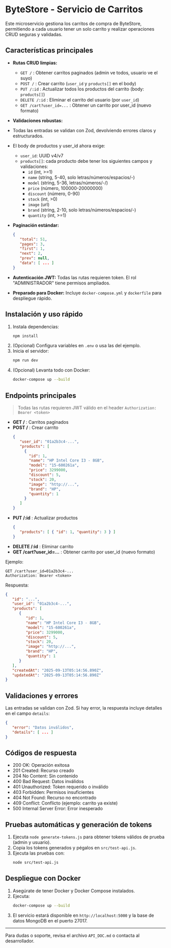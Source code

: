 # ByteStore - Servicio de Carritos

Este microservicio gestiona los carritos de compra de ByteStore, permitiendo a cada usuario tener un solo carrito y realizar operaciones CRUD seguras y validadas.

## Características principales

- **Rutas CRUD limpias:**
   - `GET /` : Obtener carritos paginados (admin ve todos, usuario ve el suyo)
   - `POST /` : Crear carrito (`user_id` y `products[]` en el body)
   - `PUT /:id` : Actualizar todos los productos del carrito (body: `products[]`)
   - `DELETE /:id` : Eliminar el carrito del usuario (por `user_id`)
   - `GET /cart?user_id=...` : Obtener un carrito por user_id (nuevo formato)

- **Validaciones robustas:**
- Todas las entradas se validan con Zod, devolviendo errores claros y estructurados.
- El body de productos y user_id ahora exige:
  - `user_id`: UUID v4/v7
  - `products[]`: cada producto debe tener los siguientes campos y validaciones:
    - `id` (int, >=1)
    - `name` (string, 5-40, solo letras/números/espacios/-)
    - `model` (string, 5-36, letras/números/-/\)
    - `price` (número, 100000-20000000)
    - `discount` (número, 0-90)
    - `stock` (int, >0)
    - `image` (url)
    - `brand` (string, 2-10, solo letras/números/espacios/-)
    - `quantity` (int, >=1)

- **Paginación estándar:**
   ```json
   {
      "total": 51,
      "pages": 3,
      "first": 1,
      "next": 2,
      "prev": null,
      "data": [ ... ]
   }
   ```
- **Autenticación JWT:** Todas las rutas requieren token. El rol "ADMINISTRADOR" tiene permisos ampliados.
- **Preparado para Docker:** Incluye `docker-compose.yml` y `dockerfile` para despliegue rápido.

## Instalación y uso rápido

1. Instala dependencias:
    ```bash
    npm install
    ```
2. (Opcional) Configura variables en `.env` o usa las del ejemplo.
3. Inicia el servidor:
    ```bash
    npm run dev
    ```
4. (Opcional) Levanta todo con Docker:
    ```bash
    docker-compose up --build
    ```

## Endpoints principales

> Todas las rutas requieren JWT válido en el header `Authorization: Bearer <token>`

- **GET /** : Carritos paginados
- **POST /** : Crear carrito
   ```json
   {
      "user_id": "01a2b3c4-...",
      "products": [
        {
          "id": 1,
          "name": "HP Intel Core I3 - 8GB",
          "model": "15-600261a",
          "price": 3299000,
          "discount": 5,
          "stock": 20,
          "image": "http://...",
          "brand": "HP",
          "quantity": 1
        }
      ]
   }
   ```
- **PUT /:id** : Actualizar productos
   ```json
   {
      "products": [ { "id": 1, "quantity": 3 } ]
   }
   ```
- **DELETE /:id** : Eliminar carrito
- **GET /cart?user_id=...** : Obtener carrito por user_id (nuevo formato)

Ejemplo:
```http
GET /cart?user_id=01a2b3c4-...
Authorization: Bearer <token>
```

Respuesta:
```json
{
   "id": "...",
   "user_id": "01a2b3c4-...",
   "products": [
      {
         "id": 1,
         "name": "HP Intel Core I3 - 8GB",
         "model": "15-600261a",
         "price": 3299000,
         "discount": 5,
         "stock": 20,
         "image": "http://...",
         "brand": "HP",
         "quantity": 1
      }
   ],
   "createdAt": "2025-09-13T05:14:56.890Z",
   "updatedAt": "2025-09-13T05:14:56.890Z"
}
```

## Validaciones y errores

Las entradas se validan con Zod. Si hay error, la respuesta incluye detalles en el campo `details`:
```json
{
   "error": "Datos inválidos",
   "details": [ ... ]
}
```

## Códigos de respuesta

- 200 OK: Operación exitosa
- 201 Created: Recurso creado
- 204 No Content: Sin contenido
- 400 Bad Request: Datos inválidos
- 401 Unauthorized: Token requerido o inválido
- 403 Forbidden: Permisos insuficientes
- 404 Not Found: Recurso no encontrado
- 409 Conflict: Conflicto (ejemplo: carrito ya existe)
- 500 Internal Server Error: Error inesperado

## Pruebas automáticas y generación de tokens

1. Ejecuta `node generate-tokens.js` para obtener tokens válidos de prueba (admin y usuario).
2. Copia los tokens generados y pégalos en `src/test-api.js`.
3. Ejecuta las pruebas con:
   ```bash
   node src/test-api.js
   ```

## Despliegue con Docker

1. Asegúrate de tener Docker y Docker Compose instalados.
2. Ejecuta:
   ```bash
   docker-compose up --build
   ```
3. El servicio estará disponible en `http://localhost:5000` y la base de datos MongoDB en el puerto 27017.

---

Para dudas o soporte, revisa el archivo `API_DOC.md` o contacta al desarrollador.

